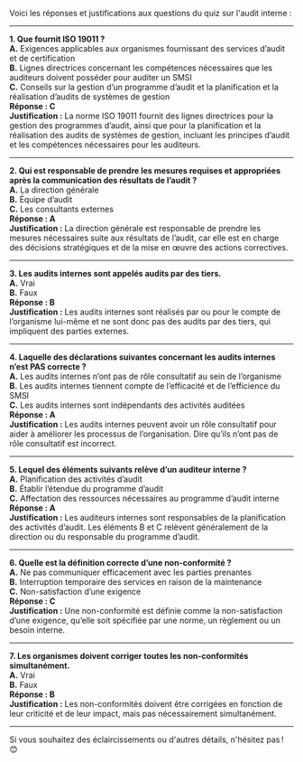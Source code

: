 Voici les réponses et justifications aux questions du quiz sur l'audit interne :

---

**1. Que fournit ISO 19011 ?**  
**A.** Exigences applicables aux organismes fournissant des services d’audit et de certification  
**B.** Lignes directrices concernant les compétences nécessaires que les auditeurs doivent posséder pour auditer un SMSI  
**C.** Conseils sur la gestion d’un programme d’audit et la planification et la réalisation d’audits de systèmes de gestion  
**Réponse : C**  
**Justification :** La norme ISO 19011 fournit des lignes directrices pour la gestion des programmes d’audit, ainsi que pour la planification et la réalisation des audits de systèmes de gestion, incluant les principes d’audit et les compétences nécessaires pour les auditeurs.

---

**2. Qui est responsable de prendre les mesures requises et appropriées après la communication des résultats de l’audit ?**  
**A.** La direction générale  
**B.** Équipe d’audit  
**C.** Les consultants externes  
**Réponse : A**  
**Justification :** La direction générale est responsable de prendre les mesures nécessaires suite aux résultats de l’audit, car elle est en charge des décisions stratégiques et de la mise en œuvre des actions correctives.

---

**3. Les audits internes sont appelés audits par des tiers.**  
**A.** Vrai  
**B.** Faux  
**Réponse : B**  
**Justification :** Les audits internes sont réalisés par ou pour le compte de l’organisme lui-même et ne sont donc pas des audits par des tiers, qui impliquent des parties externes.

---

**4. Laquelle des déclarations suivantes concernant les audits internes n’est PAS correcte ?**  
**A.** Les audits internes n’ont pas de rôle consultatif au sein de l’organisme  
**B.** Les audits internes tiennent compte de l’efficacité et de l’efficience du SMSI  
**C.** Les audits internes sont indépendants des activités auditées  
**Réponse : A**  
**Justification :** Les audits internes peuvent avoir un rôle consultatif pour aider à améliorer les processus de l’organisation. Dire qu’ils n’ont pas de rôle consultatif est incorrect.

---

**5. Lequel des éléments suivants relève d’un auditeur interne ?**  
**A.** Planification des activités d’audit  
**B.** Établir l’étendue du programme d’audit  
**C.** Affectation des ressources nécessaires au programme d’audit interne  
**Réponse : A**  
**Justification :** Les auditeurs internes sont responsables de la planification des activités d’audit. Les éléments B et C relèvent généralement de la direction ou du responsable du programme d’audit.

---

**6. Quelle est la définition correcte d’une non-conformité ?**  
**A.** Ne pas communiquer efficacement avec les parties prenantes  
**B.** Interruption temporaire des services en raison de la maintenance  
**C.** Non-satisfaction d’une exigence  
**Réponse : C**  
**Justification :** Une non-conformité est définie comme la non-satisfaction d’une exigence, qu’elle soit spécifiée par une norme, un règlement ou un besoin interne.

---

**7. Les organismes doivent corriger toutes les non-conformités simultanément.**  
**A.** Vrai  
**B.** Faux  
**Réponse : B**  
**Justification :** Les non-conformités doivent être corrigées en fonction de leur criticité et de leur impact, mais pas nécessairement simultanément.

---

Si vous souhaitez des éclaircissements ou d'autres détails, n'hésitez pas ! 😊
